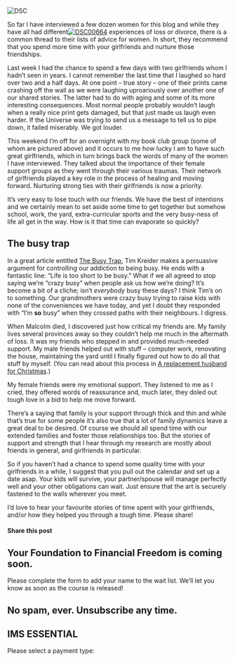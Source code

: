 ![DSC](https://yourfinanciallaunchpad.com/wp-content/uploads/elementor/thumbs/DSC00664-qdc6crp5rpm0nhkoedao3cjvtinp6cfqlffsh68byg.jpg "DSC00664.jpg")

So far I have interviewed a few dozen women for this blog and while they have all had different[![DSC00664](http://yflmainprod.wpengine.com/wp-content/uploads/2013/04/DSC00664_thumb.jpg "DSC00664")](http://yflmainprod.wpengine.com/wp-content/uploads/2013/04/DSC00664.jpg) experiences of loss or divorce, there is a common thread to their lists of advice for women. In short, they recommend that you spend more time with your girlfriends and nurture those friendships.

Last week I had the chance to spend a few days with two girlfriends whom I hadn’t seen in years. I cannot remember the last time that I laughed so hard over two and a half days. At one point – true story – one of their prints came crashing off the wall as we were laughing uproariously over another one of our shared stories. The latter had to do with aging and some of its more interesting consequences. Most normal people probably wouldn’t laugh when a really nice print gets damaged, but that just made us laugh even harder. If the Universe was trying to send us a message to tell us to pipe down, it failed miserably. We got louder.

This weekend I’m off for an overnight with my book club group (some of whom are pictured above) and it occurs to me how lucky I am to have such great girlfriends, which in turn brings back the words of many of the women I have interviewed. They talked about the importance of their female support groups as they went through their various traumas. Their network of girlfriends played a key role in the process of healing and moving forward. Nurturing strong ties with their girlfriends is now a priority.

It’s very easy to lose touch with our friends. We have the best of intentions and we certainly mean to set aside some time to get together but somehow school, work, the yard, extra-curricular sports and the very busy-ness of life all get in the way. How is it that time can evaporate so quickly?

## The busy trap

In a great article entitled [The Busy Trap](http://opinionator.blogs.nytimes.com/2012/06/30/the-busy-trap/?smid=tw-share), Tim Kreider makes a persuasive argument for controlling our addiction to being busy. He ends with a fantastic line: “Life is too short to be busy.” What if we all agreed to stop saying we’re “crazy busy” when people ask us how we’re doing? It’s become a bit of a cliche; isn’t *everybody* busy these days? I think Tim’s on to something. Our grandmothers were crazy busy trying to raise kids with none of the conveniences we have today, and yet I doubt they responded with “I’m **so** busy” when they crossed paths with their neighbours. I digress.

When Malcolm died, I discovered just how critical my friends are. My family lives several provinces away so they couldn’t help me much in the aftermath of loss. It was my friends who stepped in and provided much-needed support. My male friends helped out with stuff – computer work, renovating the house, maintaining the yard until I finally figured out how to do all that stuff by myself. (You can read about this process in [A replacement husband for Christmas](https://yflmainprod.wpengine.com/2012/12/a-replacement-husband-for-christmas/).)

My female friends were my emotional support. They listened to me as I cried, they offered words of reassurance and, much later, they doled out tough love in a bid to help me move forward.

There’s a saying that family is your support through thick and thin and while that’s true for some people it’s also true that a lot of family dynamics leave a great deal to be desired. Of course we should all spend time with our extended families and foster those relationships too. But the stories of support and strength that I hear through my research are mostly about friends in general, and girlfriends in particular.

So if you haven’t had a chance to spend some quality time with your girlfriends in a while, I suggest that you pull out the calendar and set up a date asap. Your kids will survive, your partner/spouse will manage perfectly well and your other obligations can wait. Just ensure that the art is securely fastened to the walls wherever you meet.

I’d love to hear your favourite stories of time spent with your girlfriends, and/or how they helped you through a tough time. Please share!

#### Share this post

## Your Foundation to Financial Freedom is coming soon.

Please complete the form to add your name to the wait list. We’ll let you know as soon as the course is released!

## No spam, ever. Unsubscribe any time.

## IMS ESSENTIAL

Please select a payment type: